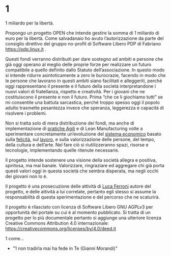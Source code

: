 # 1 

1 miliardo per la libertà.


Propongo un progetto OPEN che intende gestire la somma di 1 miliardo di euro per la libertà. Come salvadanaio ho avuto l’autorizzazione da parte del consiglio direttivo del gruppo no-profit di Software Libero PDP di Fabriano https://pdp.linux.it . 

Questi fondi verranno distribuiti per dare sostegno ad ambiti e persone che già oggi operano al meglio delle proprie forze per realizzare un futuro compatibile a quello definito dallo Statuto dell’associazione. In questo modo si intende ridurre asintoticamente a zero le burocrazie, facendo in modo che le persone che lavorano in questi ambiti siano facilitati e alleggeriti, perché oggi rappresentano il presente e il futuro della società interpretandone i nuovi valori di fratellanza, rispetto e creatività. Per i giovani che ne costituiscono il presente e non il futuro. Prima “che ce li giochiamo tutti” se mi consentite una battuta sarcastica, perché troppo spesso oggi il popolo adulto trasmette pesantezza invece che speranza, leggerezza e capacità di risolvere i problemi.

Non si tratta solo di mera distribuzione dei fondi, ma anche di implementazione di [pratiche Agili](https://agilemanifesto.org/iso/it/manifesto.html) e di Lean Manufacturing volte a sperimentare concretamente un’evoluzione del [sistema economico](https://it.wikipedia.org/wiki/Economia) basato sulla [felicità](https://it.wikipedia.org/wiki/Felicit%C3%A0_interna_lorda), sul [lavoro](https://it.wikipedia.org/wiki/Lavoro), e sulla valorizzazione delle persone, del tempo, della cultura e dell’arte. Nel fare ciò si riutilizzeranno spazi, risorse e tecnologie, implementando quelle ritenute necessarie.

Il progetto intende sostenere una visione della società allegra e positiva, spiritosa, ma mai banale. Valorizzare, ringraziare ed aggregare chi già porta questi valori oggi in questa società che sembra disperata, ma negli occhi dei giovani non lo è. 

Il progetto è una prosecuzione delle attività di [Luca Ferroni](https://www.lucaferroni.it) autore del progetto, e delle attività a lui correlate, pertanto egli stesso si assume la responsabilità di questa sperimentazione e del percorso che ne scaturirà.

Il progetto è rilasciato con licenza di Software Libero GNU AGPLv3 per opportunità del portale su cui è al momento pubblicato. Si tratta di un progetto per lo più documentale pertanto si aggiunge una ulteriore licenza Creative Commons Attribution 4.0 internazionale: https://creativecommons.org/licenses/by/4.0/deed.it 

1 come... 

* "1 non tradirla mai ha fede in Te (Gianni Morandi)"